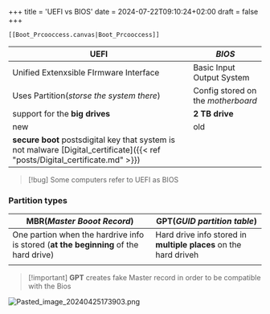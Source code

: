 +++
title = 'UEFI vs BIOS'
date = 2024-07-22T09:10:24+02:00
draft = false
+++

    [[Boot_Prcooccess.canvas|Boot_Prcooccess]]

| **UEFI**                                                                        | *BIOS*                             |
| ------------------------------------------------------------------------------- | ---------------------------------- |
| Unified Extenxsible FIrmware Interface                                          | Basic Input Output System          |
| Uses Partition(*storse the system there*)                                       | Config stored on the *motherboard* |
| support for the **big drives**                                                  | **2 TB drive**                     |
| new                                                                         | old                           |
| **secure boot** postsdigital key that system is not malware [Digital_certificate]({{< ref "posts/Digital_certificate.md" >}}) |                                    |


>[!bug] Some computers refer to UEFI as BIOS
### Partition types 

>

| **MBR**(*Master Booot Record*)                                                        | **GPT**(*GUID partition table*)                                  |
| ------------------------------------------------------------------------------------- | ---------------------------------------------------------------- |
| One partion when the hardrive info is stored (**at the beginning** of the hard drive) | Hard drive info stored in **multiple places** on the hard driveh |
|                                                                                       |                                                                  |


>[!important] **GPT**  creates fake Master record in order to be compatible with  the Bios 

![Pasted_image_20240425173903.png](/Notes/Pasted_image_20240425173903.png)


